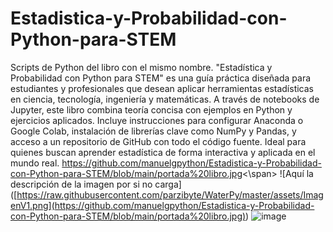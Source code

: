 # Estadistica-y-Probabilidad-con-Python-para-STEM
Scripts de Python del libro con el mismo nombre.
"Estadística y Probabilidad con Python para STEM" es una guía práctica diseñada para estudiantes y profesionales que desean aplicar herramientas estadísticas en ciencia, tecnología, ingeniería y matemáticas. A través de notebooks de Jupyter, este libro combina teoría concisa con ejemplos en Python y ejercicios aplicados. Incluye instrucciones para configurar Anaconda o Google Colab, instalación de librerías clave como NumPy y Pandas, y acceso a un repositorio de GitHub con todo el código fuente. Ideal para quienes buscan aprender estadística de forma interactiva y aplicada en el mundo real.
<span>https://github.com/manuelgpython/Estadistica-y-Probabilidad-con-Python-para-STEM/blob/main/portada%20libro.jpg<\span>
<span>![</span><span>Aquí la descripción de la imagen por si no carga</span><span>]</span><span>(</span><span>[https://raw.githubusercontent.com/parzibyte/WaterPy/master/assets/ImagenV1.png](https://github.com/manuelgpython/Estadistica-y-Probabilidad-con-Python-para-STEM/blob/main/portada%20libro.jpg)</span><span>)</span>
![image](https://github.com/user-attachments/assets/500c484a-a1a2-4e8c-8f65-39a20664ef93)
